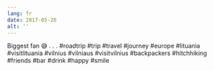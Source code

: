 ```yaml
---
lang: fr
date: 2017-05-26
alt: ''
---
```


Biggest fan 😅
.
.
.
#roadtrip #trip #travel #journey #europe #lituania #visitlituania #vilnius #vilniaus #visitvilnius #backpackers #hitchhiking #friends #bar #drink #happy #smile
